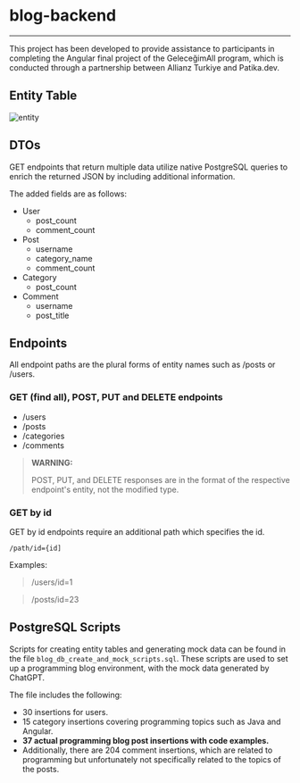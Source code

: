 # blog-backend

---
This project has been developed to provide assistance to participants in completing the Angular final project of the GeleceğimAll program, which is conducted through a partnership between Allianz Turkiye and Patika.dev.

## Entity Table

![entity](https://github.com/yamacbayin/blog-backend/assets/45321194/a55ef79b-6fed-4877-9f5f-da9b81777989)

## DTOs
GET endpoints that return multiple data utilize native PostgreSQL queries to enrich the returned JSON by including additional information.

The added fields are as follows:
- User
  - post_count
  - comment_count
- Post
  - username
  - category_name
  - comment_count
- Category
  - post_count
- Comment
  - username
  - post_title

## Endpoints
All endpoint paths are the plural forms of entity names such as /posts or /users.

### GET (find all), POST, PUT and DELETE endpoints

- /users
- /posts
- /categories
- /comments

> **WARNING:**
> 
> POST, PUT, and DELETE responses are in the format of the respective endpoint's entity, not the modified type.

### GET by id
GET by id endpoints require an additional path which specifies the id.

```
/path/id={id]
```

Examples:

> /users/id=1

> /posts/id=23

## PostgreSQL Scripts

Scripts for creating entity tables and generating mock data can be found in the file `blog_db_create_and_mock_scripts.sql`. These scripts are used to set up a programming blog environment, with the mock data generated by ChatGPT.

The file includes the following:

- 30 insertions for users.
- 15 category insertions covering programming topics such as Java and Angular.
- **37 actual programming blog post insertions with code examples.**
- Additionally, there are 204 comment insertions, which are related to programming but unfortunately not specifically related to the topics of the posts.
